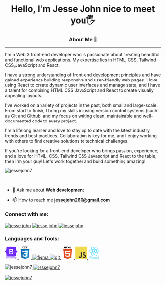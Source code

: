 <h1 align="center">Hello, I'm Jesse John nice to meet you🖐</h1>
<h3 align="center">About Me 🙂</h3> 
<hr>
<p>I'm a Web 3 front-end developer who is passionate about creating beautiful and functional web applications. My expertise lies in HTML, CSS, Tailwind CSS,JavaScript and React.

I have a strong understanding of front-end development principles and have gained experience building responsive and user-friendly web pages. I love using React to create dynamic user interfaces and manage state, and I have a talent for combining HTML CSS  JavaScript and React  to create visually appealing layouts.

I've worked on a variety of projects in the past, both small and large-scale. From start to finish, I bring my skills in using version control systems (such as Git and Github) and my focus on writing clean, maintainable and well-documented code to every project.

I'm a lifelong learner and love to stay up to date with the latest industry trends and best practices. Collaboration is key for me, and I enjoy working with others to find creative solutions to technical challenges.

If you're looking for a front-end developer who brings passion, experience, and a love for HTML, CSS, Tailwind CSS Javascript and React to the table, then I'm your guy! Let's work together and build something amazing!</p>

<p align="left"> <img src="https://komarev.com/ghpvc/?username=jessejohn7&label=Profile%20views&color=0e75b6&style=flat" alt="jessejohn7" /> </p>

<p align="left"> <a href="https://twitter.com/" target="blank"><img src="https://img.shields.io/twitter/follow/?logo=twitter&style=for-the-badge" alt="" /></a> </p>

- 💬 Ask me about **Web development**

- 📫 How to reach me **jessejohn260@gmail.com**

<h3 align="left">Connect with me:</h3>
<p align="left">
<a href="www.linkedin.com/in/jessejohn7" target="blank"><img align="center" src="https://raw.githubusercontent.com/rahuldkjain/github-profile-readme-generator/master/src/images/icons/Social/linked-in-alt.svg" alt="jesse john" height="30" width="40" /></a>
<a href="https://fb.com/jesse john" target="blank"><img align="center" src="https://raw.githubusercontent.com/rahuldkjain/github-profile-readme-generator/master/src/images/icons/Social/facebook.svg" alt="jesse john" height="30" width="40" /></a>
<a href="https://www.hackerrank.com/jessejohn" target="blank"><img align="center" src="https://raw.githubusercontent.com/rahuldkjain/github-profile-readme-generator/master/src/images/icons/Social/hackerrank.svg" alt="jessejohn" height="30" width="40" /></a>
</p>

<h3 align="left">Languages and Tools:</h3>
<a href="https://getbootstrap.com" target="_blank" rel="noreferrer"> <img src="https://raw.githubusercontent.com/devicons/devicon/master/icons/bootstrap/bootstrap-plain-wordmark.svg" alt="bootstrap" width="40" height="40"/> </a> <a href="https://www.w3schools.com/css/" target="_blank" rel="noreferrer"> <img src="https://raw.githubusercontent.com/devicons/devicon/master/icons/css3/css3-original-wordmark.svg" alt="css3" width="40" height="40"/> </a> <a href="https://www.figma.com/" target="_blank" rel="noreferrer"> <img src="https://www.vectorlogo.zone/logos/figma/figma-icon.svg" alt="figma" width="40" height="40"/> </a> <a href="https://git-scm.com/" target="_blank" rel="noreferrer"> <img src="https://www.vectorlogo.zone/logos/git-scm/git-scm-icon.svg" alt="git" width="40" height="40"/> </a> <a href="https://www.w3.org/html/" target="_blank" rel="noreferrer"> <img src="https://raw.githubusercontent.com/devicons/devicon/master/icons/html5/html5-original-wordmark.svg" alt="html5" width="40" height="40"/> </a> <a href="https://developer.mozilla.org/en-US/docs/Web/JavaScript" target="_blank" rel="noreferrer"> <img src="https://raw.githubusercontent.com/devicons/devicon/master/icons/javascript/javascript-original.svg" alt="javascript" width="40" height="40"/> </a><img src="https://raw.githubusercontent.com/devicons/devicon/master/icons/react/react-original-wordmark.svg" alt="react" width="40" height="40"/> </a> <a href="https://reactnative.dev/" target="_blank" rel="noreferrer">

<p><img align="left" src="https://github-readme-stats.vercel.app/api/top-langs?username=jessejohn7&show_icons=true&locale=en&layout=compact" alt="jessejohn7" /></p>

<p>&nbsp;<img align="center" src="https://github-readme-stats.vercel.app/api?username=jessejohn7&show_icons=true&locale=en" alt="jessejohn7" /></p>

<p><img align="center" src="https://github-readme-streak-stats.herokuapp.com/?user=jessejohn7&" alt="jessejohn7" /></p>
